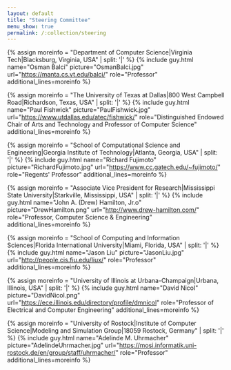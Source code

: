```yaml
---
layout: default
title: "Steering Committee"
menu_show: true
permalink: /:collection/steering
---
```


{% assign moreinfo = "Department of Computer Science|Virginia Tech|Blacksburg, Virginia, USA" | split: '|' %}
{% include guy.html     name="Osman Balci"
                        picture="OsmanBalci.jpg"
                        url="https://manta.cs.vt.edu/balci/"
                        role="Professor"
                        additional_lines=moreinfo %}

{% assign moreinfo = "The University of Texas at Dallas|800 West Campbell Road|Richardson, Texas, USA" | split: '|' %}
{% include guy.html     name="Paul Fishwick"
                        picture="PaulFishwick.jpg"
                        url="https://www.utdallas.edu/atec/fishwick/"
                        role="Distinguished Endowed Chair of Arts and Technology and Professor of Computer Science"
                        additional_lines=moreinfo %}

{% assign moreinfo = "School of Computational Science and Engineering|Georgia Institute of Technology|Atlanta, Georgia, USA" | split: '|' %}
{% include guy.html     name="Richard Fujimoto"
                        picture="RichardFujimoto.jpg"
                        url="https://www.cc.gatech.edu/~fujimoto/"
                        role="Regents' Professor"
                        additional_lines=moreinfo %}
                        
{% assign moreinfo = "Associate Vice President for Research|Mississippi State University|Starkville, Mississippi, USA" | split: '|' %}
{% include guy.html     name="John A. (Drew) Hamilton, Jr.o"
                        picture="DrewHamilton.png"
                        url="http://www.drew-hamilton.com/"
                        role="Professor, Computer Science & Engineering"
                        additional_lines=moreinfo %}                        

{% assign moreinfo = "School of Computing and Information Sciences|Florida International University|Miami, Florida, USA" | split: '|' %}
{% include guy.html     name="Jason Liu"
                        picture="JasonLiu.jpg"
                        url="http://people.cis.fiu.edu/liux/"
                        role="Professor"
                        additional_lines=moreinfo %}

{% assign moreinfo = "University of Illinois at Urbana-Champaign|Urbana, Illinois, USA" | split: '|' %}
{% include guy.html     name="David Nicol"
                        picture="DavidNicol.png"
                        url="https://ece.illinois.edu/directory/profile/dmnicol"
                        role="Professor of Electrical and Computer Engineering"
                        additional_lines=moreinfo %}

{% assign moreinfo = "University of Rostock|Institute of Computer Science|Modeling and Simulation Group|18059 Rostock, Germany" | split: '|' %}
{% include guy.html     name="Adelinde M. Uhrmacher"
                        picture="AdelindeUhrmacher.jpg"
                        url="https://mosi.informatik.uni-rostock.de/en/group/staff/uhrmacher/"
                        role="Professor"
                        additional_lines=moreinfo %}

